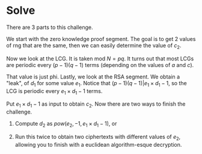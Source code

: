 # Solve

There are 3 parts to this challenge.

We start with the zero knowledge proof segment. The goal is to get 2 values of rng that are the same, then we can easily determine the value of $c_2$.

Now we look at the LCG. It is taken mod $N = pq$. It turns out that most LCGs are periodic every $(p-1)(q-1)$ terms (depending on the values of $a$ and $c$).

That value is just phi. Lastly, we look at the RSA segment. We obtain a "leak", of $d_1$ for some value $e_1$. Notice that $(p-1)(q-1)|e_1 \times d_1 - 1$, so the LCG is periodic every $e_1 \times d_1 - 1$ terms.

Put $e_1 \times d_1 - 1$ as input to obtain $c_2$. Now there are two ways to finish the challenge.

1. Compute $d_2$ as $pow(e_2, -1, e_1 \times d_1 - 1)$, or

2. Run this twice to obtain two ciphertexts with different values of $e_2$, allowing you to finish with a euclidean algorithm-esque decryption.